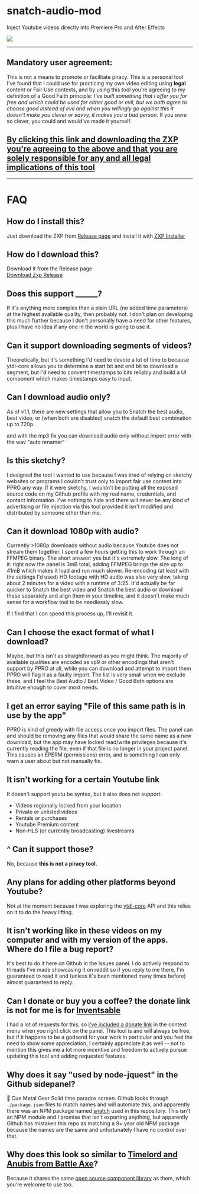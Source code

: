 # snatch-audio-mod 

Inject Youtube videos directly into Premiere Pro and After Effects

![](https://thumbs.gfycat.com/PeacefulYellowIrukandjijellyfish-size_restricted.gif)

---

## Mandatory user agreement:

This is not a means to promote or facilitate piracy. This is a personal tool I've found that I could use for practicing my own video editing using **legal** content or Fair Use contexts, and by using this tool you're agreeing to my definition of a Good Faith principle: _I've built something that I offer you for free and which could be used for either good or evil, but we both agree to choose good instead of evil and when you willingly go against this it doesn't make you clever or savvy, it makes you a bad person._ If you _were_ so clever, you could and would've made it yourself.

## [By clicking this link and downloading the ZXP you're agreeing to the above and that you are solely responsible for any and all legal implications of this tool](https://github.com/Felzow47/snatch-audio-mod/releases)


---

# FAQ

## How do I install this?

Just download the ZXP from [Release page](https://github.com/Felzow47/snatch-audio-mod/releases) and install it with [ZXP Installer](https://zxpinstaller.com/)

## How do I download this?

Download it from the Release page  
[Download Zxp Release](https://github.com/Felzow47/snatch-audio-mod/releases)

## Does this support **\_\_\_\_\_\_**?

If it's anything more complex than a plain URL (no added time parameters) at the highest available quality, then probably not. I don't plan on developing this much further because I don't personally have a need for other features, plus I have no idea if any one in the world is going to use it.

## Can it support downloading segments of videos?

Theoretically, but it's something I'd need to devote a lot of time to because ytdl-core allows you to determine a start bit and end bit to download a segment, but I'd need to convert timestamps to bits reliably and build a UI component which makes timestamps easy to input.

## Can I download audio only?

As of v1.1, there are new settings that allow you to Snatch the best audio, best video, or (when both are disabled) snatch the default best combination up to 720p.

and with the mp3 fix you can download audio only without import error with the wav "auto renamer" 
## Is this sketchy?

I designed the tool I wanted to use because I was tired of relying on sketchy websites or programs I couldn't trust only to import fair use content into PPRO any way. If it were sketchy, I wouldn't be putting all the exposed source code on my Github profile with my real name, credentials, and contact information. I've nothing to hide and there will never be any kind of advertising or file injection via this tool provided it isn't modified and distributed by someone other than me.

## Can it download 1080p with audio?

Currently >1080p downloads without audio because Youtube does not stream them together. I spent a few hours getting this to work through an FFMPEG binary. The short answer: yes but it's extremely slow. The long of it: right now the panel is 3mB total, adding FFMPEG brings the size up to 41mB which makes it load and run much slower. Re-encoding (at least with the settings I'd used) HD footage with HD audio was also very slow, taking about 2 minutes for a video with a runtime of 3:25. It'd actually be far quicker to Snatch the best video and Snatch the best audio or download these separately and align them in your timeline, and it doesn't make much sense for a workflow tool to be needlessly slow.

If I find that I can speed this process up, I'll revisit it.

## Can I choose the exact format of what I download?

Maybe, but this isn't as straightforward as you might think. The majority of available qualities are encoded as vp9 or other encodings that aren't support by PPRO at all, while you can download and attempt to import them PPRO will flag it as a faulty import. The list is very small when we exclude these, and I feel the Best Audio / Best Video / Good Both options are intuitive enough to cover most needs.

## I get an error saying "File of this same path is in use by the app"

PPRO is kind of greedy with file access once you import files. The panel can and should be removing any files that would share the same name as a new download, but the app may have locked read/write privileges because it's currently reading the file, even if that file is no longer in your project panel. This causes an EPERM (permissions) error, and is something I can only warn a user about but not manually fix.

## It isn't working for a certain Youtube link

It doesn't support youtu.be syntax, but it also does not support:

- Videos regionally locked from your location
- Private or unlisted videos
- Rentals or purchases
- Youtube Premium content
- Non-HLS (or currently broadcasting) livestreams

## ^ Can it support those?

No, because **this is not a piracy tool.**

## Any plans for adding other platforms beyond Youtube?

Not at the moment because I was exploring the [ytdl-core](https://github.com/fent/node-ytdl-core#readme) API and this relies on it to do the heavy lifting.

## It isn't working like in these videos on my computer and with my version of the apps. Where do I file a bug report?

It's best to do it here on Github in the Issues panel. I do actively respond to threads I've made showcasing it on reddit so if you reply to me there, I'm guaranteed to read it and (unless it's been mentioned many times before) almost guaranteed to reply.

## Can I donate or buy you a coffee? the donate link is not for me is for [Inventsable](https://github.com/Inventsable)

I had a lot of requests for this, so [I've included a donate link](https://paypal.me/inventsable?country.x=US&locale.x=en_US) in the context menu when you right click on the panel. This tool is and will always be free, but if it happens to be a godsend for your work in particular and you feel the need to show some appreciation, I certainly appreciate it as well -- not to mention this gives me a lot more incentive and freedom to actively pursue updating this tool and adding requested features.

## Why does it say "used by node-jquest" in the Github sidepanel?

🤷 Cue Metal Gear Solid time paradox screen. Github looks through `./package.json` files to match names and will automate this, and apparently there was an NPM package named [snatch](https://github.com/coverslide/node-jquest/blob/master/package.json#L13) used in this repository. This isn't an NPM module and I promise that isn't exporting anything, but apparently Github has mistaken this repo as matching a 9+ year old NPM package because the names are the same and unfortunately I have no control over that.

## Why does this look so similar to [Timelord and Anubis from Battle Axe](https://www.battleaxe.co/)?

Because it shares the same [open source component library](https://github.com/battleaxedotco/brutalism#-brutalism) as them, which you're welcome to use too.
